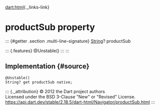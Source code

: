 [dart:html](../../dart-html/dart-html-library){._links-link}

productSub property
===================

::: {#getter .section .multi-line-signature}
[String](../../dart-core/string-class)? productSub

::: {.features}
\@Unstable()
:::
:::

Implementation {#source}
--------------

``` {.language-dart data-language="dart"}
@Unstable()
String? get productSub native;
```

::: {._attribution}
© 2012 the Dart project authors\
Licensed under the BSD 3-Clause \"New\" or \"Revised\" License.\
<https://api.dart.dev/stable/2.18.5/dart-html/Navigator/productSub.html>
:::
